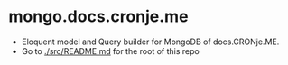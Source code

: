 # mongo.docs.cronje.me

- Eloquent model and Query builder for MongoDB of docs.CRONje.ME.
- Go to [./src/README.md](./src/README.md) for the root of this repo

